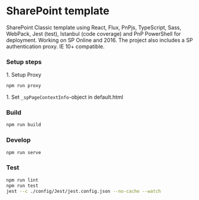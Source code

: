 # SharePoint template
SharePoint Classic template using React, Flux, PnPjs, TypeScript, Sass, WebPack, Jest (test), Istanbul (code coverage) and PnP PowerShell for deployment. Working on SP Online and 2016. The project also includes a SP authentication proxy. IE 10+ compatible.

### Setup steps
1\. Setup Proxy
```bash
npm run proxy
```
1\. Set `_spPageContextInfo`-object in default.html

### Build
```bash
npm run build
```

### Develop
```bash
npm run serve
```
    
### Test
```bash
npm run lint  
npm run test  
jest --c ./config/Jest/jest.config.json --no-cache --watch
```